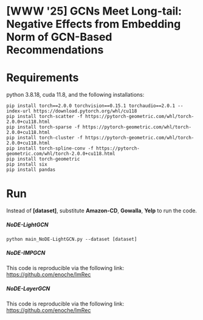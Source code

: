 # [WWW '25] GCNs Meet Long-tail: Negative Effects from Embedding Norm of GCN-Based Recommendations

# Requirements
python 3.8.18, cuda 11.8, and the following installations:
```
pip install torch==2.0.0 torchvision==0.15.1 torchaudio==2.0.1 --index-url https://download.pytorch.org/whl/cu118
pip install torch-scatter -f https://pytorch-geometric.com/whl/torch-2.0.0+cu118.html
pip install torch-sparse -f https://pytorch-geometric.com/whl/torch-2.0.0+cu118.html
pip install torch-cluster -f https://pytorch-geometric.com/whl/torch-2.0.0+cu118.html
pip install torch-spline-conv -f https://pytorch-geometric.com/whl/torch-2.0.0+cu118.html
pip install torch-geometric
pip install six
pip install pandas
```

# Run
Instead of **[dataset]**, substitute **Amazon-CD**, **Gowalla**, **Yelp** to run the code.
##### NoDE-LightGCN
```
python main_NoDE-LightGCN.py --dataset [dataset]
```

##### NoDE-IMPGCN
This code is reproducible via the following link: https://github.com/enoche/ImRec

##### NoDE-LayerGCN
This code is reproducible via the following link: https://github.com/enoche/ImRec
